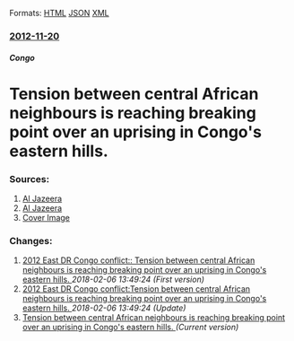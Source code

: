 
Formats: [HTML](/news/2012/11/20/tension-between-central-african-neighbours-is-reaching-breaking-point-over-an-uprising-in-congo-s-eastern-hills.html)  [JSON](/news/2012/11/20/tension-between-central-african-neighbours-is-reaching-breaking-point-over-an-uprising-in-congo-s-eastern-hills.json)  [XML](/news/2012/11/20/tension-between-central-african-neighbours-is-reaching-breaking-point-over-an-uprising-in-congo-s-eastern-hills.xml)  

### [2012-11-20](/news/2012/11/20/index.md)

##### Congo
# Tension between central African neighbours is reaching breaking point over an uprising in Congo's eastern hills. 




### Sources:

1. [Al Jazeera](http://www.aljazeera.com/news/africa/2012/11/20121120102140544513.html)
2. [Al Jazeera](http://www.aljazeera.com/news/africa/2012/11/2012112031546782209.html)
2. [Cover Image](http://www.aljazeera.com/mritems/Images/2012/11/20/20121120115736309734_20.jpg)

### Changes:

1. [2012 East DR Congo conflict:: Tension between central African neighbours is reaching breaking point over an uprising in Congo's eastern hills. ](/news/2012/11/20/2012-east-dr-congo-conflict-tension-between-central-african-neighbours-is-reaching-breaking-point-over-an-uprising-in-congo-s-eastern-hill.md) _2018-02-06 13:49:24 (First version)_
2. [2012 East DR Congo conflict:Tension between central African neighbours is reaching breaking point over an uprising in Congo's eastern hills. ](/news/2012/11/20/2012-east-dr-congo-conflict-ptension-between-central-african-neighbours-is-reaching-breaking-point-over-an-uprising-in-congo-s-eastern-hills.md) _2018-02-06 13:49:24 (Update)_
2. [Tension between central African neighbours is reaching breaking point over an uprising in Congo's eastern hills. ](/news/2012/11/20/tension-between-central-african-neighbours-is-reaching-breaking-point-over-an-uprising-in-congo-s-eastern-hills.md) _(Current version)_
